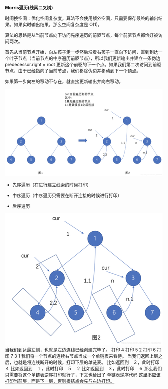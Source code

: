 **Morris遍历(线索二叉树)**

时间换空间：优化空间复杂度，算法不会使用额外空间，只需要保存最终的输出结果。如果实时输出结果，那么空间复杂度是 O(1)。

算法的思路是从当前节点向下访问先序遍历的前驱节点，每个前驱节点都恰好被访问两次。

首先从当前节点开始，向左孩子走一步然后沿着右孩子一直向下访问，直到到达一个叶子节点（当前节点的中序遍历前驱节点），所以我们更新输出并建立一条伪边 predecessor.right = root 更新这个前驱的下一个点。如果我们第二次访问到前驱节点，由于已经指向了当前节点，我们移除伪边并移动到下一个顶点。

如果第一步向左的移动不存在，就直接更新输出并向右移动。

![avatar](/imgs/morris.png)

- 先序遍历（在进行建立线索的时候打印）

- 中序遍历（中序遍历只需要在断开连接的时候进行打印）

- 后序遍历

![avatar](/imgs/postMorris.png)
当我们到达最左侧，也就是左边连线已经创建完毕了。
打印 4
打印 5 2
打印 6
打印 7 3 1
我们将一个节点的连续右节点当成一个单链表来看待。
当我们返回上层之后，也就是将连线断开的时候，打印下层的单链表。
比如返回到　２，此时打印　４
比如返回到　１，此时打印　５　２
比如返回到　３，此时打印　６
那么我们只需要将这个单链表逆序打印就行了，下文也给出了 单链表逆序代码
<u>这里不应该打印当前层，而是下一层，否则根结点会先与右边打印。</u>
